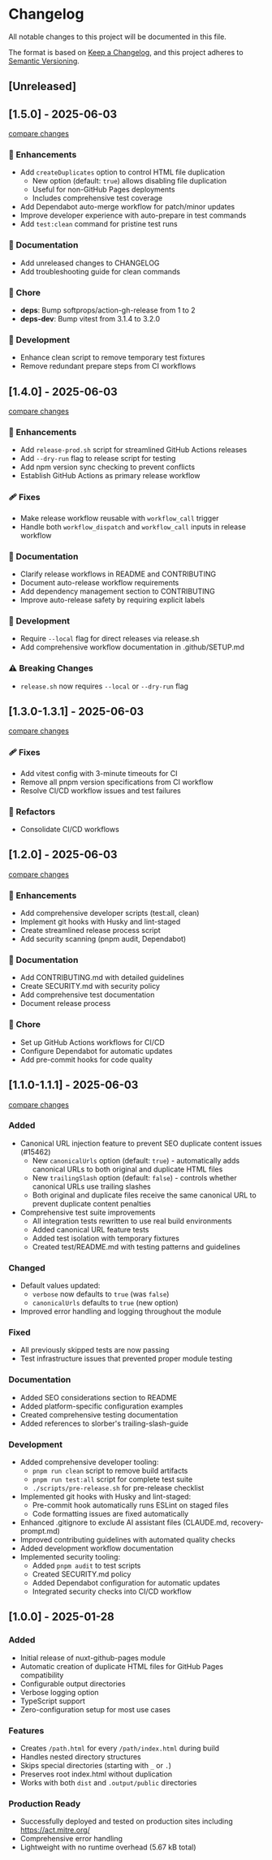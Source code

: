 # Changelog

All notable changes to this project will be documented in this file.

The format is based on [Keep a Changelog](https://keepachangelog.com/en/1.0.0/),
and this project adheres to [Semantic Versioning](https://semver.org/spec/v2.0.0.html).

## [Unreleased]

## [1.5.0] - 2025-06-03

[compare changes](https://github.com/mitre/nuxt-github-pages/compare/v1.4.1...v1.5.0)

### 🚀 Enhancements
- Add `createDuplicates` option to control HTML file duplication
  - New option (default: `true`) allows disabling file duplication
  - Useful for non-GitHub Pages deployments
  - Includes comprehensive test coverage
- Add Dependabot auto-merge workflow for patch/minor updates
- Improve developer experience with auto-prepare in test commands
- Add `test:clean` command for pristine test runs

### 📖 Documentation
- Add unreleased changes to CHANGELOG
- Add troubleshooting guide for clean commands

### 🏡 Chore
- **deps**: Bump softprops/action-gh-release from 1 to 2
- **deps-dev**: Bump vitest from 3.1.4 to 3.2.0

### 🔧 Development
- Enhance clean script to remove temporary test fixtures
- Remove redundant prepare steps from CI workflows


## [1.4.0] - 2025-06-03

[compare changes](https://github.com/mitre/nuxt-github-pages/compare/v1.3.1...v1.4.0)

### 🚀 Enhancements
- Add `release-prod.sh` script for streamlined GitHub Actions releases
- Add `--dry-run` flag to release script for testing
- Add npm version sync checking to prevent conflicts
- Establish GitHub Actions as primary release workflow

### 🩹 Fixes
- Make release workflow reusable with `workflow_call` trigger
- Handle both `workflow_dispatch` and `workflow_call` inputs in release workflow

### 📖 Documentation
- Clarify release workflows in README and CONTRIBUTING
- Document auto-release workflow requirements
- Add dependency management section to CONTRIBUTING
- Improve auto-release safety by requiring explicit labels

### 🔧 Development
- Require `--local` flag for direct releases via release.sh
- Add comprehensive workflow documentation in .github/SETUP.md

### ⚠️ Breaking Changes
- `release.sh` now requires `--local` or `--dry-run` flag

## [1.3.0-1.3.1] - 2025-06-03

[compare changes](https://github.com/mitre/nuxt-github-pages/compare/v1.2.0...v1.3.1)

### 🩹 Fixes
- Add vitest config with 3-minute timeouts for CI
- Remove all pnpm version specifications from CI workflow
- Resolve CI/CD workflow issues and test failures

### 💅 Refactors
- Consolidate CI/CD workflows

## [1.2.0] - 2025-06-03

[compare changes](https://github.com/mitre/nuxt-github-pages/compare/v1.1.1...v1.2.0)

### 🚀 Enhancements
- Add comprehensive developer scripts (test:all, clean)
- Implement git hooks with Husky and lint-staged
- Create streamlined release process script
- Add security scanning (pnpm audit, Dependabot)

### 📖 Documentation
- Add CONTRIBUTING.md with detailed guidelines
- Create SECURITY.md with security policy
- Add comprehensive test documentation
- Document release process

### 🏡 Chore
- Set up GitHub Actions workflows for CI/CD
- Configure Dependabot for automatic updates
- Add pre-commit hooks for code quality

## [1.1.0-1.1.1] - 2025-06-03

[compare changes](https://github.com/mitre/nuxt-github-pages/compare/v1.0.0...v1.1.1)

### Added
- Canonical URL injection feature to prevent SEO duplicate content issues (#15462)
  - New `canonicalUrls` option (default: `true`) - automatically adds canonical URLs to both original and duplicate HTML files
  - New `trailingSlash` option (default: `false`) - controls whether canonical URLs use trailing slashes
  - Both original and duplicate files receive the same canonical URL to prevent duplicate content penalties
- Comprehensive test suite improvements
  - All integration tests rewritten to use real build environments
  - Added canonical URL feature tests
  - Added test isolation with temporary fixtures
  - Created test/README.md with testing patterns and guidelines

### Changed
- Default values updated:
  - `verbose` now defaults to `true` (was `false`)
  - `canonicalUrls` defaults to `true` (new option)
- Improved error handling and logging throughout the module

### Fixed
- All previously skipped tests are now passing
- Test infrastructure issues that prevented proper module testing

### Documentation
- Added SEO considerations section to README
- Added platform-specific configuration examples
- Created comprehensive testing documentation
- Added references to slorber's trailing-slash-guide

### Development
- Added comprehensive developer tooling:
  - `pnpm run clean` script to remove build artifacts
  - `pnpm run test:all` script for complete test suite
  - `./scripts/pre-release.sh` for pre-release checklist
- Implemented git hooks with Husky and lint-staged:
  - Pre-commit hook automatically runs ESLint on staged files
  - Code formatting issues are fixed automatically
- Enhanced .gitignore to exclude AI assistant files (CLAUDE.md, recovery-prompt.md)
- Improved contributing guidelines with automated quality checks
- Added development workflow documentation
- Implemented security tooling:
  - Added `pnpm audit` to test scripts
  - Created SECURITY.md policy
  - Added Dependabot configuration for automatic updates
  - Integrated security checks into CI/CD workflow

## [1.0.0] - 2025-01-28

### Added
- Initial release of nuxt-github-pages module
- Automatic creation of duplicate HTML files for GitHub Pages compatibility
- Configurable output directories
- Verbose logging option
- TypeScript support
- Zero-configuration setup for most use cases

### Features
- Creates `/path.html` for every `/path/index.html` during build
- Handles nested directory structures
- Skips special directories (starting with `_` or `.`)
- Preserves root index.html without duplication
- Works with both `dist` and `.output/public` directories

### Production Ready
- Successfully deployed and tested on production sites including https://act.mitre.org/
- Comprehensive error handling
- Lightweight with no runtime overhead (5.67 kB total)